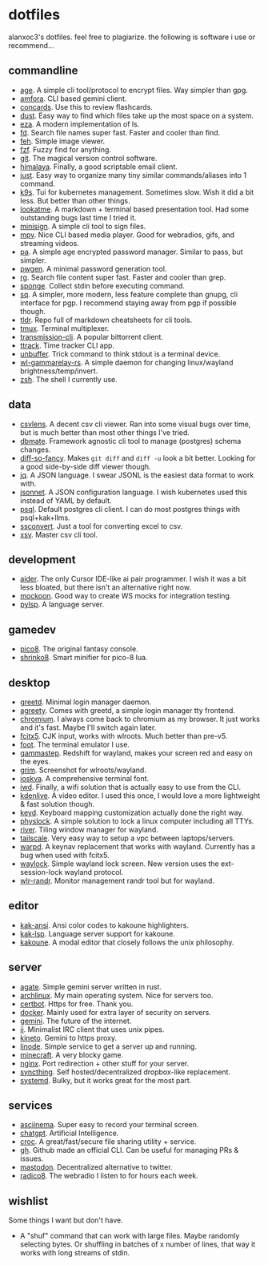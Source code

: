 # dotfiles
alanxoc3's dotfiles. feel free to plagiarize. the following is software i use or recommend...

## commandline
- [age](https://gnupg.org/). A simple cli tool/protocol to encrypt files. Way simpler than gpg.
- [amfora](https://github.com/makeworld-the-better-one/amfora). CLI based gemini client.
- [concards](https://github.com/alanxoc3/concards). Use this to review flashcards.
- [dust](https://github.com/bootandy/dust). Easy way to find which files take up the most space on a system.
- [eza](https://github.com/eza-community/eza). A modern implementation of ls.
- [fd](https://github.com/sharkdp/fd). Search file names super fast. Faster and cooler than find.
- [feh](https://feh.finalrewind.org/). Simple image viewer.
- [fzf](https://github.com/junegunn/fzf). Fuzzy find for anything.
- [git](https://git-scm.com/). The magical version control software.
- [himalaya](https://github.com/soywod/himalaya). Finally, a good scriptable email client.
- [just](https://github.com/casey/just). Easy way to organize many tiny similar commands/aliases into 1 command.
- [k9s](https://k9scli.io/). Tui for kubernetes management. Sometimes slow. Wish it did a bit less. But better than other things.
- [lookatme](https://github.com/d0c-s4vage/lookatme). A markdown + terminal based presentation tool. Had some outstanding bugs last time I tried it.
- [minisign](https://github.com/jedisct1/minisign). A simple cli tool to sign files.
- [mpv](https://mpv.io/). Nice CLI based media player. Good for webradios, gifs, and streaming videos.
- [pa](https://github.com/biox/pa). A simple age encrypted password manager. Similar to pass, but simpler.
- [pwgen](https://linux.die.net/man/1/pwgen). A minimal password generation tool.
- [rg](https://github.com/BurntSushi/ripgrep). Search file content super fast. Faster and cooler than grep.
- [sponge](https://joeyh.name/code/moreutils/). Collect stdin before executing command.
- [sq](https://sequoia-pgp.org/). A simpler, more modern, less feature complete than gnupg, cli interface for pgp. I recommend staying away from pgp if possible though.
- [tldr](https://github.com/tldr-pages/tldr). Repo full of markdown cheatsheets for cli tools.
- [tmux](https://github.com/tmux/tmux). Terminal multiplexer.
- [transmission-cli](https://transmissionbt.com/). A popular bittorrent client.
- [ttrack](https://github.com/alanxoc3/ttrack). Time tracker CLI app.
- [unbuffer](http://expect.sourceforge.net/example/unbuffer.man.html). Trick command to think stdout is a terminal device.
- [wl-gammarelay-rs](https://github.com/MaxVerevkin/wl-gammarelay-rs). A simple daemon for changing linux/wayland brightness/temp/invert.
- [zsh](https://www.zsh.org/). The shell I currently use.

## data
- [csvlens](https://github.com/YS-L/csvlens). A decent csv cli viewer. Ran into some visual bugs over time, but is much better than most other things I've tried.
- [dbmate](https://github.com/amacneil/dbmate). Framework agnostic cli tool to manage (postgres) schema changes.
- [diff-so-fancy](https://github.com/so-fancy/diff-so-fancy). Makes `git diff` and `diff -u` look a bit better. Looking for a good side-by-side diff viewer though.
- [jq](https://github.com/jqlang/jq). A JSON language. I swear JSONL is the easiest data format to work with.
- [jsonnet](https://jsonnet.org/). A JSON configuration language. I wish kubernetes used this instead of YAML by default.
- [psql](https://www.postgresql.org/docs/current/app-psql.html). Default postgres cli client. I can do most postgres things with psql+kak+llms.
- [ssconvert](http://www.gnumeric.org/). Just a tool for converting excel to csv.
- [xsv](https://github.com/BurntSushi/xsv). Master csv cli tool.

## development
- [aider](https://aider.chat/). The only Cursor IDE-like ai pair programmer. I wish it was a bit less bloated, but there isn't an alternative right now.
- [mockoon](https://mockoon.com/). Good way to create WS mocks for integration testing.
- [pylsp](https://github.com/python-lsp/python-lsp-server). A language server.

## gamedev
- [pico8](https://www.lexaloffle.com/pico-8.php). The original fantasy console.
- [shrinko8](https://github.com/thisismypassport/shrinko8). Smart minifier for pico-8 lua.

## desktop
- [greetd](https://sr.ht/~kennylevinsen/greetd/). Minimal login manager daemon.
- [agreety](https://sr.ht/~kennylevinsen/greetd/). Comes with greetd, a simple login manager tty frontend.
- [chromium](https://www.chromium.org/getting-involved/download-chromium/). I always come back to chromium as my browser. It just works and it's fast. Maybe I'll switch again later.
- [fcitx5](https://fcitx-im.org/wiki/Fcitx_5). CJK input, works with wlroots. Much better than pre-v5.
- [foot](https://codeberg.org/dnkl/foot). The terminal emulator I use.
- [gammastep](https://gitlab.com/chinstrap/gammastep). Redshift for wayland, makes your screen red and easy on the eyes.
- [grim](https://sr.ht/~emersion/grim/). Screenshot for wlroots/wayland.
- [ioskva](https://github.com/be5invis/Iosevka). A comprehensive terminal font.
- [iwd](https://archive.kernel.org/oldwiki/iwd.wiki.kernel.org/). Finally, a wifi solution that is actually easy to use from the CLI.
- [kdenlive](https://kdenlive.org/en/). A video editor. I used this once, I would love a more lightweight & fast solution though.
- [keyd](https://github.com/rvaiya/keyd). Keyboard mapping customization actually done the right way.
- [physlock](https://github.com/xyb3rt/physlock). A simple solution to lock a linux computer including all TTYs.
- [river](https://github.com/riverwm/river). Tiling window manager for wayland.
- [tailscale](https://tailscale.com/). Very easy way to setup a vpc between laptops/servers.
- [warpd](https://github.com/rvaiya/warpd). A keynav replacement that works with wayland. Currently has a bug when used with fcitx5.
- [waylock](https://github.com/ifreund/waylock). Simple wayland lock screen. New version uses the ext-session-lock wayland protocol.
- [wlr-randr](https://sr.ht/~emersion/wlr-randr/). Monitor management randr tool but for wayland.

## editor
- [kak-ansi](https://github.com/eraserhd/kak-ansi). Ansi color codes to kakoune highlighters.
- [kak-lsp](https://github.com/kak-lsp/kak-lsp). Language server support for kakoune.
- [kakoune](http://kakoune.org/). A modal editor that closely follows the unix philosophy.

## server
- [agate](https://github.com/mbrubeck/agate). Simple gemini server written in rust.
- [archlinux](https://www.archlinux.org/). My main operating system. Nice for servers too.
- [certbot](https://certbot.eff.org/). Https for free. Thank you.
- [docker](https://www.docker.com/). Mainly used for extra layer of security on servers.
- [gemini](https://gemini.circumlunar.space/). The future of the internet.
- [ii](https://tools.suckless.org/ii/). Minimalist IRC client that uses unix pipes.
- [kineto](https://github.com/alanxoc3/kineto). Gemini to https proxy.
- [linode](https://www.linode.com/). Simple service to get a server up and running.
- [minecraft](https://www.minecraft.net/en-us). A very blocky game.
- [nginx](https://nginx.org/). Port redirection + other stuff for your server.
- [syncthing](https://syncthing.net/). Self hosted/decentralized dropbox-like replacement.
- [systemd](https://systemd.io/). Bulky, but it works great for the most part.

## services
- [asciinema](https://asciinema.org/). Super easy to record your terminal screen.
- [chatgpt](https://openai.com/blog/chatgpt). Artificial Intelligence.
- [croc](https://github.com/schollz/croc). A great/fast/secure file sharing utility + service.
- [gh](https://cli.github.com/). Github made an official CLI. Can be useful for managing PRs & issues.
- [mastodon](https://joinmastodon.org/). Decentralized alternative to twitter.
- [radico8](https://github.com/alanxoc3/radico8). The webradio I listen to for hours each week.

## wishlist
Some things I want but don't have.
- A "shuf" command that can work with large files. Maybe randomly selecting bytes. Or shuffling in batches of x number of lines, that way it works with long streams of stdin.
